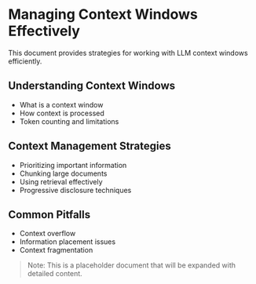 # Managing Context Windows Effectively

This document provides strategies for working with LLM context windows efficiently.

## Understanding Context Windows

- What is a context window
- How context is processed
- Token counting and limitations

## Context Management Strategies

- Prioritizing important information
- Chunking large documents
- Using retrieval effectively
- Progressive disclosure techniques

## Common Pitfalls

- Context overflow
- Information placement issues
- Context fragmentation

> Note: This is a placeholder document that will be expanded with detailed content. 